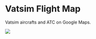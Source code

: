 # Vatsim Flight Map
Vatsim aircrafts and ATC on Google Maps.

<img src="http://vatmap.jsound.org/img/vatmap.png">

